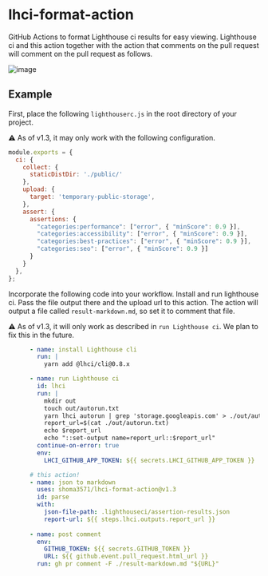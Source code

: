 # lhci-format-action
GitHub Actions to format Lighthouse ci results for easy viewing.
Lighthouse ci and this action together with the action that comments on the pull request will comment on the pull request as follows.

![image](https://user-images.githubusercontent.com/60056125/163173477-3be2f905-559a-4511-b617-a20c34e4a893.png)

## Example
First, place the following `lighthouserc.js` in the root directory of your project.

:warning:
As of v1.3, it may only work with the following configuration.
```js
module.exports = {
  ci: {
    collect: {
      staticDistDir: './public/'
    },
    upload: {
      target: 'temporary-public-storage',
    },
    assert: {
      assertions: {
        "categories:performance": ["error", { "minScore": 0.9 }],
        "categories:accessibility": ["error", { "minScore": 0.9 }],
        "categories:best-practices": ["error", { "minScore": 0.9 }],
        "categories:seo": ["error", { "minScore": 0.9 }]
      }
    }
  },
};
```
Incorporate the following code into your workflow.
Install and run lighthouse ci. Pass the file output there and the upload url to this action. The action will output a file called `result-markdown.md`, so set it to comment that file.

:warning:
As of v1.3, it will only work as described in `run Lighthouse ci`. We plan to fix this in the future.

```yml
      - name: install Lighthouse cli
        run: |
          yarn add @lhci/cli@0.8.x

      - name: run Lighthouse ci 
        id: lhci
        run: |
          mkdir out
          touch out/autorun.txt
          yarn lhci autorun | grep 'storage.googleapis.com' > ./out/autorun.txt
          report_url=$(cat ./out/autorun.txt)
          echo $report_url
          echo "::set-output name=report_url::$report_url"
        continue-on-error: true
        env: 
          LHCI_GITHUB_APP_TOKEN: ${{ secrets.LHCI_GITHUB_APP_TOKEN }}

      # this action!
      - name: json to markdown
        uses: shoma3571/lhci-format-action@v1.3
        id: parse
        with:
          json-file-path: .lighthouseci/assertion-results.json
          report-url: ${{ steps.lhci.outputs.report_url }}
      
      - name: post comment
        env: 
          GITHUB_TOKEN: ${{ secrets.GITHUB_TOKEN }}
          URL: ${{ github.event.pull_request.html_url }}
        run: gh pr comment -F ./result-markdown.md "${URL}"
```
